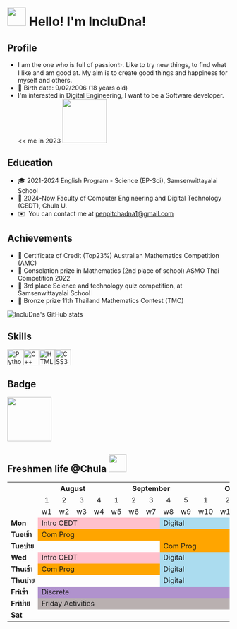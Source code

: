 <img src="https://media.giphy.com/media/hvRJCLFzcasrR4ia7z/giphy.gif" width="42"> Hello! I'm IncluDna!
================================================================================================================================

Profile
-------

* I am the one who is full of passion✨. Like to try new things, to find what I like and am good at.
  My aim is to create good things and happiness for myself and others.
*   🎂  Birth date: 9/02/2006 (18 years old)
* I'm interested in Digital Engineering, I want to be a Software developer. << me in 2023
     <img src="https://i.giphy.com/media/v1.Y2lkPTc5MGI3NjExdDVudWhmZDdiN2NmYTJsemJobjkzeG9kNHN3emh1NHE4eWFyMTAyYiZlcD12MV9pbnRlcm5hbF9naWZfYnlfaWQmY3Q9cw/BXjqytvu9bKzCUHdzz/giphy.gif" width="100;" height="100;">

Education
-------
*   🎓  2021-2024 English Program - Science (EP-Sci), Samsenwittayalai School
*   📍  2024-Now Faculty of Computer Engineering and Digital Technology (CEDT), Chula U.
*   ✉️  You can contact me at [penpitchadna1@gmail.com](mailto:penpitchadna1@gmail.com)

Achievements
-------

*   📃 Certificate of Credit (Top23%) Australian Mathematics Competition (AMC)
*   📃 Consolation prize in Mathematics (2nd place of school) ASMO Thai Competition 2022
*   📃 3rd place Science and technology quiz competition, at Samsenwittayalai School
*   🥉 Bronze prize 11th Thailand Mathematics Contest (TMC)

![IncluDna's GitHub stats](https://github-readme-stats.vercel.app/api?username=incluDna&show_icons=true&theme=radical)

Skills
-------
<p align="left">
<a href="https://www.python.org/" target="_blank" rel="noreferrer"><img src="https://raw.githubusercontent.com/danielcranney/readme-generator/main/public/icons/skills/python-colored.svg" width="36" height="36" alt="Python" /></a><a href="https://docs.microsoft.com/en-us/cpp/?view=msvc-170" target="_blank" rel="noreferrer"><img src="https://raw.githubusercontent.com/danielcranney/readme-generator/main/public/icons/skills/cplusplus-colored.svg" width="36" height="36" alt="C++" /></a><a href="https://developer.mozilla.org/en-US/docs/Glossary/HTML5" target="_blank" rel="noreferrer"><img src="https://raw.githubusercontent.com/danielcranney/readme-generator/main/public/icons/skills/html5-colored.svg" width="36" height="36" alt="HTML5" /></a><a href="https://www.w3.org/TR/CSS/#css" target="_blank" rel="noreferrer"><img src="https://raw.githubusercontent.com/danielcranney/readme-generator/main/public/icons/skills/css3-colored.svg" width="36" height="36" alt="CSS3" /></a> 
</p>

Badge
------
<img src="https://github.com/user-attachments/assets/d50e8597-9432-49ec-be48-f66d19bedb22" height="100" width="100"/></a>

Freshmen life @Chula <img src="https://i.giphy.com/media/v1.Y2lkPTc5MGI3NjExbW1iemtvOTNxd2dobWVsaTFxZGczeXB5ODA2ODhxejUyYW4ybnF2ayZlcD12MV9pbnRlcm5hbF9naWZfYnlfaWQmY3Q9cw/pr1bdU6YHKp63eDdWb/giphy.gif" width="40">
---
   <table>
    <tr>
      <th colspan="1">       </th>
      <th colspan="4">August</th>
      <th colspan="5">September</th>
      <th colspan="4">October</th>
      <th colspan="4">November</th>
    </tr>
    <tr>
      <td>       </td>
      <td style=text-align:center>1</td>
      <td style=text-align:center>2</td>
      <td style=text-align:center>3</td>
      <td style=text-align:center>4</td>
      <td style=text-align:center>1</td>
      <td style=text-align:center>2</td>
      <td style=text-align:center>3</td>
      <td style=text-align:center>4</td>
      <td style=text-align:center>5</td>
      <td style=text-align:center>1</td>
      <td style=text-align:center>2</td>
      <td style=text-align:center>3</td>
      <td style=text-align:center>4</td>
      <td style=text-align:center>1</td>
      <td style=text-align:center>2</td>
      <td style=text-align:center>3</td>
      <td style=text-align:center>4</td>
    </tr>
    <tr>
      <td>       </td>
      <td>w1</td>
      <td>w2</td>
      <td>w3</td>
      <td>w4</td>
      <td>w5</td>
      <td>w6</td>
      <td>w7</td>
      <td>w8</td>
      <td>w9</td>
      <td>w10</td>
      <td>w11</td>
      <td>w12</td>
      <td>w13</td>
      <td>w14</td>
      <td>w15</td>
      <td>w16</td>
      <td>w17</td>
    </tr>
    <tr>
      <td><b>Mon</b></td>
      <td colspan="7" style="background-color:pink;">Intro CEDT</td>
      <td colspan="5" style="background-color:rgb(171, 220, 239);">Digital</td>
      <td colspan="5" style="background-color:rgb(171, 239, 203);">Data Algo</td>
    </tr>
    <tr>
      <td><b>Tueเช้า</b></td>
      <td colspan="12" style="background-color:orange;">Com Prog</td>
      <td colspan="5" style="background-color:rgb(171, 239, 203);">Data Algo</td>
    </tr>
    <tr>
      <td><b>Tueบ่าย</b></td>
      <td colspan="7"></td>
      <td colspan="5" style="background-color:orange;">Com Prog</td>
      <td colspan="5" style="background-color:rgb(171, 239, 203);">Data Algo</td>
    </tr>
    <tr>
      <td><b>Wed</b></td>
      <td colspan="7" style="background-color:pink">Intro CEDT</td>
      <td colspan="5" style="background-color:rgb(171, 220, 239);">Digital</td>
      <td colspan="5" style="background-color:rgb(171, 239, 203);">Data Algo</td>
    </tr>
    <tr>
      <td><b>Thuเช้า</b></td>
      <td colspan="7" style="background-color:orange;">Com Prog</td>
      <td colspan="5" style="background-color:rgb(171, 220, 239);">Digital</td>
      <td colspan="5" style="background-color:rgb(171, 239, 203);">Data Algo</td>
    </tr>
    <tr>
      <td><b>Thuบ่าย</b></td>
      <td colspan="7"></td>
      <td colspan="5" style="background-color:rgb(171, 220, 239);">Digital</td>
      <td colspan="5" style="background-color:rgb(171, 239, 203);">Data Algo</td>
    </tr>
    <tr>
      <td><b>Friเช้า</b></td>
      <td colspan="17" style="background-color:rgb(176, 146, 205);">Discrete</td>
    </tr>
    <tr>
      <td><b>Friบ่าย</b></td>
      <td colspan="17" style="background-color:rgb(185, 176, 176);">Friday Activities</td>
    </tr>
    <tr>
      <td><b>Sat</b></td>
      <td colspan="17"></td>
    </tr>
   </table>
   

                    

